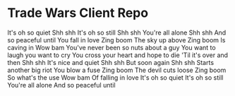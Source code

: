 # Trade Wars Client Repo

It's oh so quiet
Shh shh
It's oh so still
Shh shh
You're all alone
Shh shh
And so peaceful until
You fall in love
Zing boom
The sky up above
Zing boom
Is caving in
Wow bam
You've never been so nuts about a guy
You want to laugh you want to cry
You cross your heart and hope to die
'Til it's over and then
Shh shh
It's nice and quiet
Shh shh
But soon again
Shh shh
Starts another big riot
You blow a fuse
Zing boom
The devil cuts loose
Zing boom
So what's the use
Wow bam
Of falling in love
It's oh so quiet
It's oh so still
You're all alone
And so peaceful until